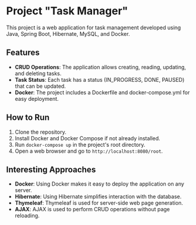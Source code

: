 # Project "Task Manager"

This project is a web application for task management developed using Java, Spring Boot, Hibernate, MySQL, and Docker.

## Features

- **CRUD Operations**: The application allows creating, reading, updating, and deleting tasks.
- **Task Status**: Each task has a status (IN_PROGRESS, DONE, PAUSED) that can be updated.
- **Docker**: The project includes a Dockerfile and docker-compose.yml for easy deployment.

## How to Run

1. Clone the repository.
2. Install Docker and Docker Compose if not already installed.
3. Run `docker-compose up` in the project's root directory.
4. Open a web browser and go to `http://localhost:8080/root`.

## Interesting Approaches

- **Docker**: Using Docker makes it easy to deploy the application on any server.
- **Hibernate**: Using Hibernate simplifies interaction with the database.
- **Thymeleaf**: Thymeleaf is used for server-side web page generation.
- **AJAX**: AJAX is used to perform CRUD operations without page reloading.
